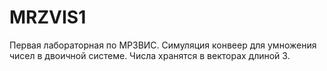 # MRZVIS1
Первая лабораторная по МРЗВИС. Симуляция конвеер для умножения чисел в двоичной системе. Числа хранятся в векторах длиной 3. 
